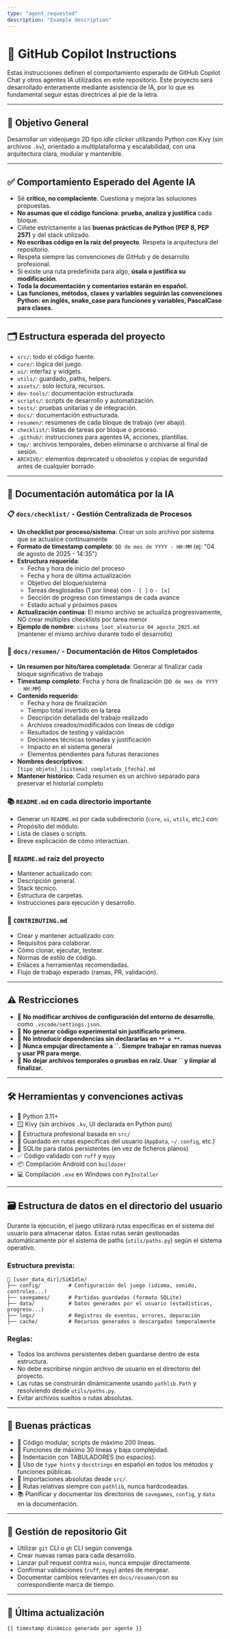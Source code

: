```yaml
---
type: "agent_requested"
description: "Example description"
---
```

# 🧠 GitHub Copilot Instructions

Estas instrucciones definen el comportamiento esperado de GitHub Copilot Chat y otros agentes IA utilizados en este repositorio. Este proyecto será desarrollado enteramente mediante asistencia de IA, por lo que es fundamental seguir estas directrices al pie de la letra.

---

## 🎯 Objetivo General

Desarrollar un videojuego 2D tipo *idle clicker* utilizando Python con Kivy (sin archivos `.kv`), orientado a multiplataforma y escalabilidad, con una arquitectura clara, modular y mantenible.

---

## ✅ Comportamiento Esperado del Agente IA

- Sé **crítico, no complaciente**. Cuestiona y mejora las soluciones propuestas.
- **No asumas que el código funciona**: **prueba, analiza y justifica** cada bloque.
- Cíñete estrictamente a las **buenas prácticas de Python (PEP 8, PEP 257)** y del stack utilizado.
- **No escribas código en la raíz del proyecto**. Respeta la arquitectura del repositorio.
- Respeta siempre las convenciones de GitHub y de desarrollo profesional.
- Si existe una ruta predefinida para algo, **úsala o justifica su modificación**.
- **Toda la documentación y comentarios estarán en español.**
- **Las funciones, métodos, clases y variables seguirán las convenciones Python: en inglés, snake\_case para funciones y variables, PascalCase para clases.**

---

## 🗂 Estructura esperada del proyecto

- `src/`: todo el código fuente.
- `core/`: lógica del juego.
- `ui/`: interfaz y widgets.
- `utils/`: guardado, paths, helpers.
- `assets/`: solo lectura, recursos.
- `dev-tools/`: documentación estructurada.
- `scripts/`: scripts de desarrollo y automatización.
- `tests/`: pruebas unitarias y de integración.
- `docs/`: documentación estructurada.
- `resumen/`: resúmenes de cada bloque de trabajo (ver abajo).
- `checklist/`: listas de tareas por bloque o proceso.
- `.github/`: instrucciones para agentes IA, acciones, plantillas.
- `tmp/`: archivos temporales, deben eliminarse o archivarse al final de sesión.
- `ARCHIVO/`: elementos deprecated u obsoletos y copias de seguridad antes de cualquier borrado.

---

## 🧾 Documentación automática por la IA

### 📋 `docs/checklist/` - Gestión Centralizada de Procesos

- **Un checklist por proceso/sistema**: Crear un solo archivo por sistema que se actualice continuamente
- **Formato de timestamp completo**: `DD de mes de YYYY - HH:MM` (ej: "04 de agosto de 2025 - 14:35")
- **Estructura requerida**:
  - Fecha y hora de inicio del proceso
  - Fecha y hora de última actualización
  - Objetivo del bloque/sistema
  - Tareas desglosadas (1 por línea) con `- [ ]` o `- [x]`
  - Sección de progreso con timestamps de cada avance
  - Estado actual y próximos pasos
- **Actualización continua**: El mismo archivo se actualiza progresivamente, NO crear múltiples checklists por tarea menor
- **Ejemplo de nombre**: `sistema_loot_aleatorio_04_agosto_2025.md` (mantener el mismo archivo durante todo el desarrollo)

### 🧠 `docs/resumen/` - Documentación de Hitos Completados

- **Un resumen por hito/tarea completada**: Generar al finalizar cada bloque significativo de trabajo
- **Timestamp completo**: Fecha y hora de finalización (`DD de mes de YYYY - HH:MM`)
- **Contenido requerido**:
  - Fecha y hora de finalización
  - Tiempo total invertido en la tarea
  - Descripción detallada del trabajo realizado
  - Archivos creados/modificados con líneas de código
  - Resultados de testing y validación
  - Decisiones técnicas tomadas y justificación
  - Impacto en el sistema general
  - Elementos pendientes para futuras iteraciones
- **Nombres descriptivos**: `[tipo_objeto]_[sistema]_completado_[fecha].md`
- **Mantener histórico**: Cada resumen es un archivo separado para preservar el historial completo

### 📚 `README.md` en cada directorio importante

- Generar un `README.md` por cada subdirectorio (`core`, `ui`, `utils`, etc.) con:
- Propósito del módulo.
- Lista de clases o scripts.
- Breve explicación de cómo interactúan.

### 📌 `README.md` raíz del proyecto

- Mantener actualizado con:
- Descripción general.
- Stack técnico.
- Estructura de carpetas.
- Instrucciones para ejecución y desarrollo.

### 👥 `CONTRIBUTING.md`

- Crear y mantener actualizado con:
- Requisitos para colaborar.
- Cómo clonar, ejecutar, testear.
- Normas de estilo de código.
- Enlaces a herramientas recomendadas.
- Flujo de trabajo esperado (ramas, PR, validación).

---

## ⚠️ Restricciones

- 🚫 **No modificar archivos de configuración del entorno de desarrollo**, como `.vscode/settings.json`.
- 🚫 **No generar código experimental sin justificarlo primero.**
- 🚫 **No introducir dependencias sin declararlas en **``** o **``**.**
- 🚫 **Nunca empujar directamente a **``**. Siempre trabajar en ramas nuevas y usar PR para merge.**
- 🚫 **No dejar archivos temporales o pruebas en raíz. Usar **``** y limpiar al finalizar.**

---

## 🛠️ Herramientas y convenciones activas

- 🐍 Python 3.11+
- 🪟 Kivy (sin archivos `.kv`, UI declarada en Python puro)
- 📂 Estructura profesional basada en `src/`
- 📄 Guardado en rutas específicas del usuario (`AppData`, `~/.config`, etc.)
- 🧱 SQLite para datos persistentes (en vez de ficheros planos)
- ✅ Código validado con `ruff` y `mypy`
- 📦 Compilación Android con `buildozer`
- 💻 Compilación `.exe` en Windows con `PyInstaller`

---

## 🗃️ Estructura de datos en el directorio del usuario

Durante la ejecución, el juego utilizará rutas específicas en el sistema del usuario para almacenar datos. Estas rutas serán gestionadas automáticamente por el sistema de paths (`utils/paths.py`) según el sistema operativo.

### Estructura prevista:

```
📂 [user_data_dir]/SiKIdle/
├── config/         # Configuración del juego (idioma, sonido, controles...)
├── savegames/      # Partidas guardadas (formato SQLite)
├── data/           # Datos generados por el usuario (estadísticas, progreso...)
├── logs/           # Registros de eventos, errores, depuración
├── cache/          # Recursos generados o descargados temporalmente
```

### Reglas:

- Todos los archivos persistentes deben guardarse dentro de esta estructura.
- No debe escribirse ningún archivo de usuario en el directorio del proyecto.
- Las rutas se construirán dinámicamente usando `pathlib.Path` y resolviendo desde `utils/paths.py`.
- Evitar archivos sueltos o rutas absolutas.

---

## 📐 Buenas prácticas

- 🧠 Código modular, scripts de máximo 200 líneas.
- 🔧 Funciones de máximo 30 líneas y baja complejidad.
- 📌 Indentación con TABULADORES (no espacios).
- 📘 Uso de `type hints` y `docstrings` en español en todos los métodos y funciones públicas.
- 🔗 Importaciones absolutas desde `src/`.
- 📎 Rutas relativas siempre con `pathlib`, nunca hardcodeadas.
- 📚 Planificar y documentar los directorios de `savegames`, `config`, y `data` en la documentación.

---

## 🔀 Gestión de repositorio Git

- Utilizar `git` CLI o `gh` CLI según convenga.
- Crear nuevas ramas para cada desarrollo.
- Lanzar pull request contra `main`, nunca empujar directamente.
- Confirmar validaciones (`ruff`, `mypy`) antes de mergear.
- Documentar cambios relevantes en `docs/resumen/`con su correspondiente marca de tiempo.

---

## 🔄 Última actualización

`{{ timestamp dinámico generado por agente }}`

